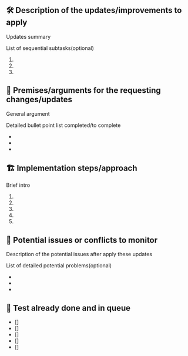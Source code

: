 ## 🛠 Description of the updates/improvements to apply
Updates summary

List of sequential subtasks(optional)

  1.
  2.
  3.

## 🧠 Premises/arguments for the requesting changes/updates
General argument

Detailed bullet point list completed/to complete

* 
* 
* 

##  🏗  Implementation steps/approach
Brief intro

1.
2.
3.
4.
5.

## 🚸 Potential issues or conflicts to monitor
Description of the potential issues after apply these updates

List of detailed potential problems(optional)

*
*
*

## 🧪 Test already done and in queue

* []
* []
* []
* []
* []

